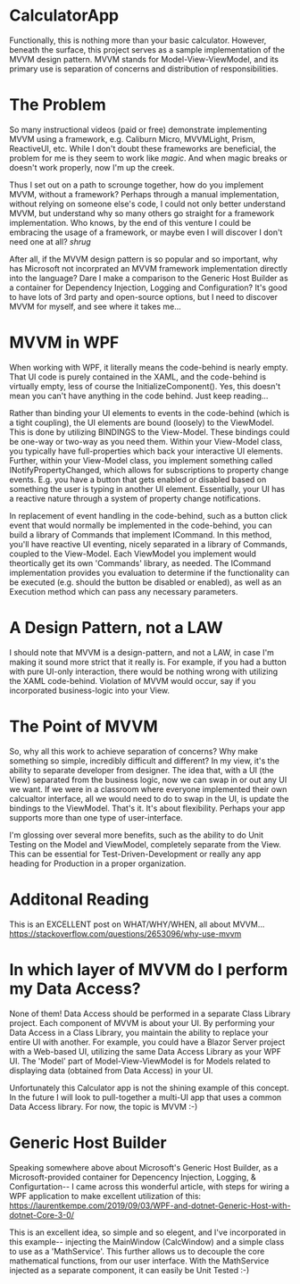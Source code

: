 # CalculatorApp
Functionally, this is nothing more than your basic calculator. However, beneath the surface, this project serves as a sample implementation of the MVVM design pattern. MVVM stands for Model-View-ViewModel, and its primary use is separation of concerns and distribution of responsibilities.

# The Problem
So many instructional videos (paid or free) demonstrate implementing MVVM using a framework, e.g. Caliburn Micro, MVVMLight, Prism, ReactiveUI, etc. While I don't doubt these frameworks are beneficial, the problem for me is they seem to work like *magic*. And when magic breaks or doesn't work properly, now I'm up the creek. 

Thus I set out on a path to scrounge together, how do you implement MVVM, without a framework? Perhaps through a manual implementation, without relying on someone else's code, I could not only better understand MVVM, but understand why so many others go straight for a framework implementation. Who knows, by the end of this venture I could be embracing the usage of a framework, or maybe even I will discover I don't need one at all? *shrug*

After all, if the MVVM design pattern is so popular and so important, why has Microsoft not incorprated an MVVM framework implementation directly into the language? Dare I make a comparison to the Generic Host Builder as a container for Dependency Injection, Logging and Configuration? It's good to have lots of 3rd party and open-source options, but I need to discover MVVM for myself, and see where it takes me...

# MVVM in WPF
When working with WPF, it literally means the code-behind is nearly empty. That UI code is purely contained in the XAML, and the code-behind is virtually empty, less of course the InitializeComponent(). Yes, this doesn't mean you can't have anything in the code behind. Just keep reading...

Rather than binding your UI elements to events in the code-behind (which is a tight coupling), the UI elements are bound (loosely) to the ViewModel. This is done by utilizing BINDINGS to the View-Model. These bindings could be one-way or two-way as you need them. Within your View-Model class, you typically have full-properties which back your interactive UI elements. Further, within your View-Model class, you implement something called INotifyPropertyChanged, which allows for subscriptions to property change events.  E.g. you have a button that gets enabled or disabled based on something the user is typing in another UI element. Essentially, your UI has a reactive nature through a system of property change notifications.

In replacement of event handling in the code-behind, such as a button click event that would normally be implemented in the code-behind, you can build a library of Commands that implement ICommand. In this method, you'll have reactive UI eventing, nicely separated in a library of Commands, coupled to the View-Model. Each ViewModel you implement would theortically get its own 'Commands' library, as needed. The ICommand implementation provides you evaluation to determine if the functionality can be executed (e.g. should the button be disabled or enabled), as well as an Execution method which can pass any necessary parameters.

# A Design Pattern, not a LAW
I should note that MVVM is a design-pattern, and not a LAW, in case I'm making it sound more strict that it really is. For example, if you had a button with pure UI-only interaction, there would be nothing wrong with utilizing the XAML code-behind. Violation of MVVM would occur, say if you incorporated business-logic into your View.

# The Point of MVVM
So, why all this work to achieve separation of concerns? Why make something so simple, incredibly difficult and different? In my view, it's the ability to separate developer from designer. The idea that, with a UI (the View) separated from the business logic, now we can swap in or out any UI we want. If we were in a classroom where everyone implemented their own calcualtor interface, all we would need to do to swap in the UI, is update the bindings to the ViewModel. That's it. It's about flexibility. Perhaps your app supports more than one type of user-interface.

I'm glossing over several more benefits, such as the ability to do Unit Testing on the Model and ViewModel, completely separate from the View. This can be essential for Test-Driven-Development or really any app heading for Production in a proper organization.

# Additonal Reading
This is an EXCELLENT post on WHAT/WHY/WHEN, all about MVVM...  
https://stackoverflow.com/questions/2653096/why-use-mvvm  

# In which layer of MVVM do I perform my Data Access?
None of them! Data Access should be performed in a separate Class Library project. Each component of MVVM is about your UI. By performing your Data Access in a Class Library, you maintain the ability to replace your entire UI with another. For example, you could have a Blazor Server project with a Web-based UI, utilizing the same Data Access Library as your WPF UI. The 'Model' part of Model-View-ViewModel is for Models related to displaying data (obtained from Data Access) in your UI.

Unfortunately this Calculator app is not the shining example of this concept. In the future I will look to pull-together a multi-UI app that uses a common Data Access library. For now, the topic is MVVM :-)

# Generic Host Builder
Speaking somewhere above about Microsoft's Generic Host Builder, as a Microsoft-provided container for Depencency Injection, Logging, & Configurtation-- I came across this wonderful article, with steps for wiring a WPF application to make excellent utilization of this:  
https://laurentkempe.com/2019/09/03/WPF-and-dotnet-Generic-Host-with-dotnet-Core-3-0/  

This is an excellent idea, so simple and so elegent, and I've incorporated in this example-- injecting the MainWindow (CalcWindow) and a simple class to use as a 'MathService'. This further allows us to decouple the core mathematical functions, from our user interface. With the MathService injected as a separate component, it can easily be Unit Tested :-)
